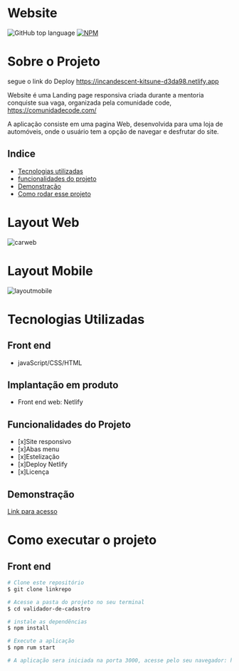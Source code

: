 # Website
![GitHub top language](https://img.shields.io/github/languages/top/rivalucena/website)
[![NPM](https://img.shields.io/npm/l/website)](https://github.com/Rivalucena/website/blob/main/LICENCE)

# Sobre o Projeto

segue o link do Deploy https://incandescent-kitsune-d3da98.netlify.app

Website é uma Landing page responsiva criada durante a mentoria conquiste sua vaga, organizada pela comunidade code, https://comunidadecode.com/

A aplicação consiste em uma pagina Web, desenvolvida para uma loja de automóveis, onde o usuário tem a opção de navegar e desfrutar do site.

## Indice
- <a href="-tecnologias-utilizadas"> Tecnologias utilizadas </a>
- <a href="funcionalidades-doprojeto" >funcionalidades do projeto </a>
- <a href="demonstracao"> Demonstração </a>
- <a href="como-rodar-esse-projeto">Como rodar esse projeto</a>

# Layout Web
![carweb](https://user-images.githubusercontent.com/108073449/228089014-25f0b93d-905e-4dbf-9b58-84d7bcf18351.jpeg)

# Layout Mobile
![layoutmobile](https://user-images.githubusercontent.com/108073449/228282566-87577521-a98c-4002-b34a-e9144399780d.jpeg)

# Tecnologias Utilizadas
## Front end
- javaScript/CSS/HTML

## Implantação em produto
- Front end web: Netlify

## Funcionalidades do Projeto
- [x]Site responsivo
- [x]Abas menu
- [x]Estelização
- [x]Deploy Netlify
- [x]Licença

## Demonstração
[Link para acesso ](https://incandescent-kitsune-d3da98.netlify.app)

# Como executar o projeto
## Front end
```bash
# Clone este repositório
$ git clone linkrepo

# Acesse a pasta do projeto no seu terminal
$ cd validador-de-cadastro

# instale as dependências
$ npm install

# Execute a aplicação
$ npm rum start

# A aplicação sera iniciada na porta 3000, acesse pelo seu navegador: http://localhost:3000
```
